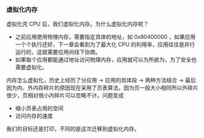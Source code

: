 ### 虚拟化内存

虚拟化完 CPU 后，我们虚拟化内存。为什么虚拟化内存呢？

- 之前应用使用物理内存，需要指定具体的地址，如 0x80400000 ，如果应用一个个执行还好，下一章会看到为了最大化 CPU 的利用率，应用往往是并行运行的，这就需要应用间线下协商。
- 如果每个应用都能通过地址访问物理内存，应用就可以为所欲为，为了安全也需要虚拟化。

内存怎么虚拟化，历史上经历了分应用 -> 应用的具体段 -> 两种方法结合 -> 最后因为内、外内存碎片的原因现在采用了页表算法。因为页一般大小相同所以外碎片很少，页相对很小内碎片可以忽略不计。问题变成

- 缩小页表占用的空间
- 访问内存的速度

我们的目标还是打印，不同的是这次迁移到虚拟化内存。
